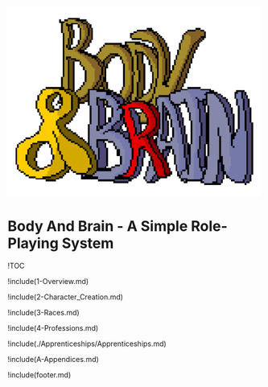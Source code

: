 ![BodyAndBrain](assets/BodyAndBrain.png)

# Body And Brain - A Simple Role-Playing System

!TOC

!include(1-Overview.md)

!include(2-Character_Creation.md)

!include(3-Races.md)

!include(4-Professions.md)

!include(./Apprenticeships/Apprenticeships.md)

!include(A-Appendices.md)

!include(footer.md)
